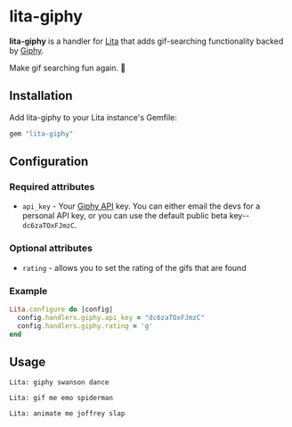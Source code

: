 # lita-giphy

**lita-giphy** is a handler for [Lita](https://github.com/jimmycuadra/lita) that adds gif-searching functionality backed by [Giphy](http://giphy.com).

Make gif searching fun again. :tada:

## Installation

Add lita-giphy to your Lita instance's Gemfile:
``` ruby
gem "lita-giphy"
```

## Configuration

### Required attributes
* `api_key` - Your [Giphy API](https://github.com/giphy/GiphyAPI) key. You can either email the devs for a personal API key, or you can use the default public beta key-- `dc6zaTOxFJmzC`.

### Optional attributes
* `rating` - allows you to set the rating of the gifs that are found

### Example

``` ruby
Lita.configure do |config|
  config.handlers.giphy.api_key = "dc6zaTOxFJmzC"
  config.handlers.giphy.rating = 'g'
end
```

## Usage

```
Lita: giphy swanson dance
```

```
Lita: gif me emo spiderman
```

```
Lita: animate me joffrey slap
```
